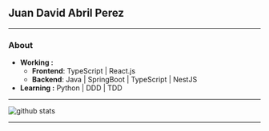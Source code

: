 ## Juan David Abril Perez

---------------------------------------------------------------------------------------------------------------------------------------------------------------------------------
### About
-  **Working :** 
    - **Frontend**: TypeScript | React.js 
    - **Backend**: Java | SpringBoot | TypeScript | NestJS
-  **Learning :** Python | DDD	| TDD

---------------------------------------------------------------------------------------------------------------------------------------------------------------------------------

![github stats](https://github-readme-stats.vercel.app/api?username=juandaabril&show_icons=true)

---------------------------------------------------------------------------------------------------------------------------------------------------------------------------------
